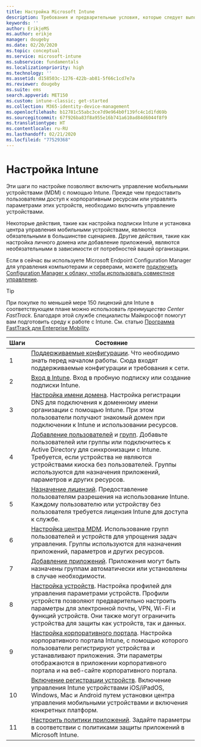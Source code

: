 ```yaml
---
title: Настройка Microsoft Intune
description: Требования и предварительные условия, которые следует выполнить перед использованием подписки Intune.
keywords: ''
author: ErikjeMS
ms.author: erikje
manager: dougeby
ms.date: 02/20/2020
ms.topic: conceptual
ms.service: microsoft-intune
ms.subservice: fundamentals
ms.localizationpriority: high
ms.technology: ''
ms.assetid: d158503c-1276-422b-ab81-5f66c1cd7e7a
ms.reviewer: dougeby
ms.suite: ems
search.appverid: MET150
ms.custom: intune-classic; get-started
ms.collection: M365-identity-device-management
ms.openlocfilehash: b12781c55abc3ce7d9e964b0f139fc4c1d1fd69b
ms.sourcegitcommit: 67f926ba83f8a955e16b741a610ad84d6044f8f9
ms.translationtype: HT
ms.contentlocale: ru-RU
ms.lasthandoff: 02/21/2020
ms.locfileid: "77529368"
---
```

# <a name="set-up-intune"></a>Настройка Intune

Эти шаги по настройке позволяют включить управление мобильными устройствами (MDM) с помощью Intune. Прежде чем предоставить пользователям доступ к корпоративным ресурсам или управлять параметрами этих устройств, необходимо включить управление устройствами.

Некоторые действия, такие как настройка подписки Intune и установка центра управления мобильными устройствами, являются обязательными в большинстве сценариев. Другие действия, такие как настройка личного домена или добавление приложений, являются необязательными в зависимости от потребностей вашей организации.

Если в сейчас вы используете Microsoft Endpoint Configuration Manager для управления компьютерами и серверами, можете [подключить Configuration Manager к облаку, чтобы использовать совместное управление](https://docs.microsoft.com/configmgr/comanage/overview).

>[!TIP]
>При покупке по меньшей мере 150 лицензий для Intune в соответствующем плане можно использовать *преимущество Center FastTrack*. Благодаря этой службе специалисты Майкрософт помогут вам подготовить среду к работе с Intune. См. статью [Программа FastTrack для Enterprise Mobility](https://docs.microsoft.com/enterprise-mobility-security/Solutions/enterprise-mobility-fasttrack-program).

| Шаги | Состояние  |
|---|---|
|   1   | [Поддерживаемые конфигурации](supported-devices-browsers.md). Что необходимо знать перед началом работы. Сюда входят поддерживаемые конфигурации и требования к сети.|
|   2   |  [Вход в Intune](account-sign-up.md). Вход в пробную подписку или создание подписки Intune. |
|   3   | [Настройка имени домена](custom-domain-name-configure.md). Настройка регистрации DNS для подключения к доменному имени организации с помощью Intune. При этом пользователи получают знакомый домен при подключении к Intune и использовании ресурсов. |
|   4   | [Добавление пользователей](users-add.md) и [групп](../groups-add.md). Добавьте пользователей или группы или подключитесь к Active Directory для синхронизации с Intune. Требуется, если устройства не являются устройствами киоска без пользователей. Группы используются для назначения приложений, параметров и других ресурсов.|
|   5   | [Назначение лицензий](../licenses-assign.md). Предоставление пользователям разрешения на использование Intune. Каждому пользователю или устройству без пользователя требуется лицензия Intune для доступа к службе. |
|   6   | [Настройка центра MDM](../mdm-authority-set.md). Использование групп пользователей и устройств для упрощения задач управления. Группы используются для назначения приложений, параметров и других ресурсов. |
|   7   | [Добавление приложений](../apps/apps-add.md). Приложения могут быть назначены группам автоматически или установлены в случае необходимости. |
|   8   | [Настройка устройств](../configuration/device-profiles.md). Настройка профилей для управления параметрами устройств. Профили устройств позволяют предварительно настроить параметры для электронной почты, VPN, Wi-Fi и функций устройств. Они также могут ограничить устройства для защиты как устройств, так и данных. |
|   9   |  [Настройка корпоративного портала](../apps/company-portal-app.md). Настройка корпоративного портала Intune, с помощью которого пользователи регистрируют устройства и устанавливают приложения. Эти параметры отображаются в приложении корпоративного портала и на веб-сайте корпоративного портала.       |
|  10   | [Включение регистрации устройств](mdm-authority-set.md). Включение управления Intune устройствами iOS/iPadOS, Windows, Mac и Android путем установки центра управления мобильными устройствами и включения конкретных платформ. |
|  11   |  [Настроить политики приложений](../apps/app-protection-policy.md). Задайте параметры в соответствии с политиками защиты приложений в Microsoft Intune. |
